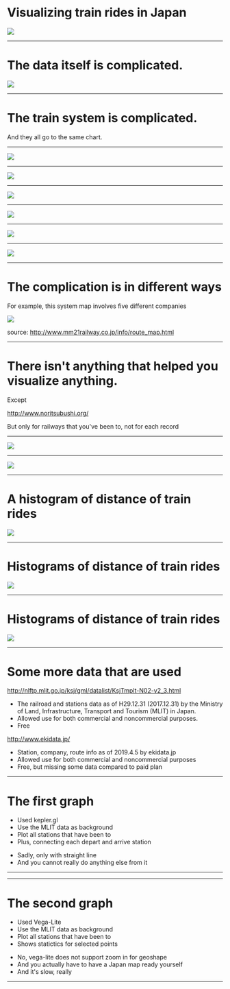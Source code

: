 # Visualizing train rides in Japan

<img src="img/_DSC0320.jpg" />

---

# The data itself is complicated.

<p class=fragment><img src="img/11.PNG" /></p>

---

# The train system is complicated.

And they all go to the same chart.

---

<img src="img/_DSC1107.jpg" />

---

<img src="img/_DSC1034.jpg" />

---

<img src="img/_DSC9776.jpg" />

---

<img src="img/_DSC9572.jpg" />

---

<img src="img/_DSC8758.jpg" />

---

<img src="img/_DSC0906.jpg" />

---

# The complication is in different ways

For example, this system map involves five different companies

<img src="img/sec_route_map_img.png" />

source: http://www.mm21railway.co.jp/info/route_map.html

---

# There isn't anything that helped you visualize anything.

Except

http://www.noritsubushi.org/

But only for railways that you've been to, not for each record

---

<img src="img/jrmap.png" />

---

<img src="img/prmap.png" />

---

# A histogram of distance of train rides

<img src="img/1.png" />

---

# Histograms of distance of train rides

<img src="img/2.png" />

---

# Histograms of distance of train rides

<img src="img/3.png" />

---

# Some more data that are used

http://nlftp.mlit.go.jp/ksj/gml/datalist/KsjTmplt-N02-v2_3.html

* The railroad and stations data as of H29.12.31 (2017.12.31) by 
the Ministry of Land, Infrastructure, Transport and Tourism (MLIT) in Japan.
* Allowed use for both commercial and noncommercial purposes.
* Free


http://www.ekidata.jp/

* Station, company, route info as of 2019.4.5 by ekidata.jp
* Allowed use for both commercial and noncommercial purposes
* Free, but missing some data compared to paid plan

---

# The first graph

+ Used kepler.gl
+ Use the MLIT data as background
+ Plot all stations that have been to
+ Plus, connecting each depart and arrive station

- Sadly, only with straight line
- And you cannot really do anything else from it

---

<!-- .slide: data-background-iframe="https://f1mider.github.io/spr2019-adv-project/kepler.html" data-background-interactive -->

---

# The second graph

+ Used Vega-Lite
+ Use the MLIT data as background
+ Plot all stations that have been to
+ Shows statictics for selected points

- No, vega-lite does not support zoom in for geoshape
- And you actually have to have a Japan map ready yourself
- And it's slow, really

---

<!-- .slide: data-background-iframe="https://f1mider.github.io/spr2019-adv-project/vegalite.html" data-background-interactive -->


